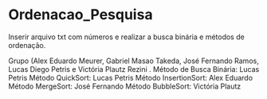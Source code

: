 # Ordenacao_Pesquisa
Inserir arquivo txt com números e realizar a busca binária e métodos de ordenação.

Grupo (Alex Eduardo Meurer, Gabriel Masao Takeda, José Fernando Ramos, Lucas Diego Petris e Victória Plautz Rezini .
Método de Busca Binária: Lucas Petris
Método QuickSort: Lucas Petris
Método InsertionSort: Alex Eduardo
Método MergeSort: José Fernando
Método BubbleSort: Victória Plautz

